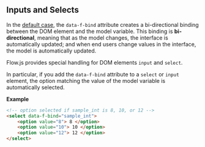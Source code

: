 ## Inputs and Selects

In the [default case](../default-bind-attr/), the `data-f-bind` attribute creates a bi-directional binding between the DOM element and the model variable. This binding is **bi-directional**, meaning that as the model changes, the interface is automatically updated; and when end users change values in the interface, the model is automatically updated.

Flow.js provides special handling for DOM elements `input` and `select`.

In particular, if you add the `data-f-bind` attribute to a `select` or `input` element, the option matching the value of the model variable is automatically selected.

**Example**
```html
<!-- option selected if sample_int is 8, 10, or 12 -->
<select data-f-bind="sample_int">
    <option value="8"> 8 </option>
    <option value="10"> 10 </option>
    <option value="12"> 12 </option>
</select>
```
